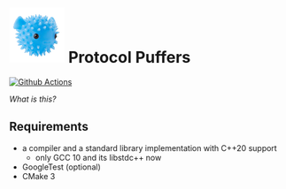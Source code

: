 # ![puffer](asset/puffer.png) Protocol Puffers
[![Github Actions](https://github.com/PragmaTwice/protopuf/workflows/BuildAndTest/badge.svg)](https://github.com/PragmaTwice/protopuf/actions)

*What is this?*

## Requirements

- a compiler and a standard library implementation with C++20 support 
    - only GCC 10 and its libstdc++ now
- GoogleTest (optional)
- CMake 3
